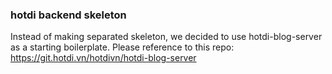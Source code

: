 ### hotdi backend skeleton
Instead of making separated skeleton, we decided to use hotdi-blog-server as a starting boilerplate.
Please reference to this repo: https://git.hotdi.vn/hotdivn/hotdi-blog-server
